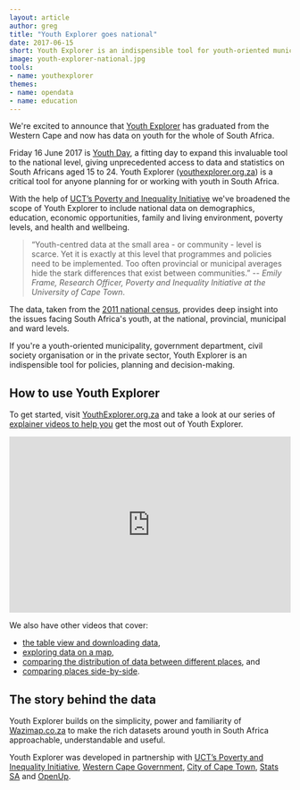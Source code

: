 ```yaml
---
layout: article
author: greg
title: "Youth Explorer goes national"
date: 2017-06-15
short: Youth Explorer is an indispensible tool for youth-oriented municipalities, government departments and civil society organisations.
image: youth-explorer-national.jpg
tools:
- name: youthexplorer
themes:
- name: opendata
- name: education
---
```


We're excited to announce that [Youth Explorer](https://youthexplorer.org.za) has graduated from the Western Cape and now has data on youth for the whole of South Africa.

Friday 16 June 2017 is [Youth Day](https://en.wikipedia.org/wiki/Youth_Day), a fitting day to expand this invaluable tool to the national level, giving unprecedented access to data and statistics on South Africans aged 15 to 24. Youth Explorer ([youthexplorer.org.za](https://youthexplorer.org.za)) is a critical tool for anyone planning for or working with youth in South Africa.

With the help of [UCT’s Poverty and Inequality Initiative](http://www.povertyandinequality.uct.ac.za/) we've broadened the scope of Youth Explorer to include national data on demographics, education, economic opportunities, family and living environment, poverty levels, and health and wellbeing.

> “Youth-centred data at the small area - or community - level is scarce. Yet it is exactly at this level that programmes and policies need to be implemented. Too often provincial or municipal averages hide the stark differences that exist between communities.” -- *Emily Frame, Research Officer, Poverty and Inequality Initiative at the University of Cape Town*.

The data, taken from the [2011 national census](http://www.statssa.gov.za/?page_id=3839), provides deep insight into the issues facing South Africa's youth, at the national, provincial, municipal and ward levels.

If you're a youth-oriented municipality, government department, civil society organisation or in the private sector, Youth Explorer is an indispensible tool for policies, planning and decision-making.

## How to use Youth Explorer

To get started, visit [YouthExplorer.org.za](https://youthexplorer.org.za) and take a look at our series of [explainer videos to help you](https://youthexplorer.org.za/help) get the most out of Youth Explorer.

<iframe width="100%" height="315" src="https://www.youtube.com/embed/do5XexPJhDc?list=PL7MJ_sFHs952rlUTNpQr7-n9UwQWkBXyx" frameborder="0" allowfullscreen=""></iframe>

We also have other videos that cover:

* [the table view and downloading data](https://www.youtube.com/watch?list=PL7MJ_sFHs952rlUTNpQr7-n9UwQWkBXyx&v=bynx320D5kY),
* [exploring data on a map](https://www.youtube.com/watch?list=PL7MJ_sFHs952rlUTNpQr7-n9UwQWkBXyx&v=IHVWdv-Yuos),
* [comparing the distribution of data between different places](https://www.youtube.com/watch?list=PL7MJ_sFHs952rlUTNpQr7-n9UwQWkBXyx&v=jhzGFGSAJ9o), and
* [comparing places side-by-side](https://www.youtube.com/watch?list=PL7MJ_sFHs952rlUTNpQr7-n9UwQWkBXyx&v=1I8RPPJ0g1c).

## The story behind the data

Youth Explorer builds on the simplicity, power and familiarity of [Wazimap.co.za](https://wazimap.co.za/) to make the rich datasets around youth in South Africa approachable, understandable and useful.

Youth Explorer was developed in partnership with [UCT’s Poverty and Inequality Initiative](http://www.povertyandinequality.uct.ac.za/), [Western Cape Government](https://www.westerncape.gov.za/), [City of Cape Town](http://www.capetown.gov.za/), [Stats SA](http://www.statssa.gov.za/) and [OpenUp](https://openup.org.za/). 
